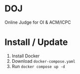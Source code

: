 # DOJ

Online Judge for OI & ACM/ICPC

# Install / Update

1. Install Docker
2. Download `docker-compose.yaml`
3. Run `docker compose up -d`
